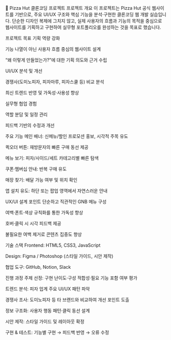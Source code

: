 🍕 Pizza Hut 클론코딩 프로젝트
프로젝트 개요
이 프로젝트는 Pizza Hut 공식 웹사이트를 기반으로, 주요 UI/UX 구조와 핵심 기능을 분석·구현한 클론코딩 웹 개발 실습입니다.
단순한 디자인 복제에 그치지 않고, 실제 사용자의 흐름과 기능의 목적을 중심으로 웹사이트를 기획하고 구현하여 실무형 포트폴리오를 완성하는 것을 목표로 했습니다.

프로젝트 목표
기획 역량 강화

기능 나열이 아닌 사용자 흐름 중심의 웹사이트 설계

“왜 이렇게 만들었는가?”에 대한 기획 의도와 근거 수립

UI/UX 분석 및 개선

경쟁사(도미노피자, 피자마루, 피자스쿨 등) 비교 분석

최신 트렌드 반영 및 가독성·사용성 향상

실무형 협업 경험

역할 분담 및 일정 관리

피드백 기반의 수정과 개선

주요 기능
메인 배너: 신메뉴/할인 프로모션 홍보, 시각적 주목 유도

퀵오더 버튼: 재방문자의 빠른 구매 동선 제공

메뉴 보기: 피자/사이드/세트 카테고리별 빠른 탐색

쿠폰·멤버십 안내: 반복 구매 유도

매장 찾기: 배달 가능 여부 및 위치 확인

앱 설치 유도: 하단 또는 팝업 영역에서 자연스러운 안내

UX/UI 설계 포인트
단순하고 직관적인 GNB 메뉴 구성

여백·폰트·색상 규칙화를 통한 가독성 향상

호버·클릭 시 시각 피드백 제공

불필요한 여백 제거로 콘텐츠 집중도 향상

기술 스택
Frontend: HTML5, CSS3, JavaScript

Design: Figma / Photoshop (스타일 가이드, 시안 제작)

협업 도구: GitHub, Notion, Slack

진행 과정
주제 선정: 구현 난이도·구성 적합성·필요 기능 포함 여부 평가

트렌드 분석: 피자 업계 주요 UI/UX 패턴 파악

경쟁사 조사: 도미노피자 등 타 브랜드와 비교하여 개선 포인트 도출

정보 구조화: 사용자 행동 패턴·클릭 동선 설계

시안 제작: 스타일 가이드 및 레이아웃 확정

구현 & 테스트: 기능별 구현 → 피드백 반영 → 오류 수정
